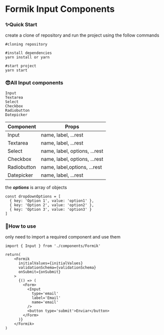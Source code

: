 # Formik Input Components

### ✨Quick Start
create a clone of repository and run the project using the follow commands

```
#cloning repository

#install dependencies
yarn install or yarn

#start project
yarn start
```
### 😎All Input components



```
Input
Textarea
Select
Checkbox
Radiobutton
Datepicker
```

| Component    | Props       |
| -----------  | ----------- |
| Input        | name, label, ...rest       |
| Textarea     | name, label, ...rest       |
| Select       | name, label, options, ...rest       |
| Checkbox     | name, label, options, ...rest       |
| Radiobutton  | name, label,options, ...rest       |
| Datepicker   | name, label, ...rest        |

the ***options*** is array of objects
```
const dropdownOptions = [
  { key: 'Option 1', value: 'option1' },
  { key: 'Option 2', value: 'option2' },
  { key: 'Option 3', value: 'option3' }
]
```

### 💖How to use

only need to import a required component and use them

```
import { Input } from './components/Formik'

return(
    <Formik
      initialValues={initialValues}
      validationSchema={validationSchema}
      onSubmit={onSubmit}
    >
      {() => (
        <Form>
          <Input
            type='email'
            label='Email'
            name='email'
          />
          <button type='submit'>Enviar</button>
        </Form>
      )}
    </Formik>
)
```


